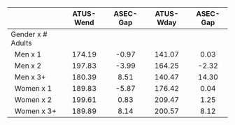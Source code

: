 
|                      |    ATUS-Wend |     ASEC-Gap |    ATUS-Wday |     ASEC-Gap |
| -------------------- | :----------: | :----------: | :----------: | :----------: |
| Gender x # Adults    |              |              |              |              |
| &nbsp;&nbsp;Men x 1  |       174.19 |        -0.97 |       141.07 |         0.03 |
| &nbsp;&nbsp;Men x 2  |       197.83 |        -3.99 |       164.25 |        -2.32 |
| &nbsp;&nbsp;Men x 3+ |       180.39 |         8.51 |       140.47 |        14.30 |
| &nbsp;&nbsp;Women x 1 |       189.83 |        -5.87 |       176.42 |         0.04 |
| &nbsp;&nbsp;Women x 2 |       199.61 |         0.83 |       209.47 |         1.25 |
| &nbsp;&nbsp;Women x 3+ |       189.89 |         8.14 |       200.57 |         8.12 |

